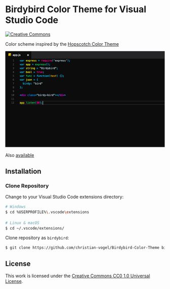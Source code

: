 # Birdybird Color Theme for Visual Studio Code

[![Creative Commons](https://img.shields.io/badge/license-CC0%201.0-orange.svg?style=flat-square)](http://creativecommons.org/publicdomain/zero/1.0/)

Color scheme inspired by the [Hopscotch Color Theme](https://github.com/idleberg/Hopscotch)

![Screenshot](https://github.com/christian-vogel/Birdybird-Color-Theme/blob/master/screenshot.jpg)

Also [available](https://github.com/christian-vogel/Birdybird-Color-Theme)

## Installation

### Clone Repository

Change to your Visual Studio Code extensions directory:

```bash
# Windows
$ cd %USERPROFILE%\.vscode\extensions

# Linux & macOS
$ cd ~/.vscode/extensions/
```

Clone repository as `birdybird`:

```bash
$ git clone https://github.com/christian-vogel/Birdybird-Color-Theme birdybird
```

## License

This work is licensed under the [Creative Commons CC0 1.0 Universal License](http://creativecommons.org/publicdomain/zero/1.0/legalcode).